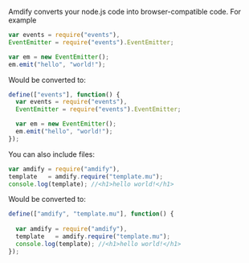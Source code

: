 Amdify converts your node.js code into browser-compatible code. For example

```javascript
var events = require("events"),
EventEmitter = require("events").EventEmitter;

var em = new EventEmitter();
em.emit("hello", "world!");
```

Would be converted to:

```javascript
define(["events"], function() {
  var events = require("events"),
  EventEmitter = require("events").EventEmitter;

  var em = new EventEmitter();
  em.emit("hello", "world!");
});
```


You can also include files:


```javascript
var amdify = require("amdify"),
template   = amdify.require("template.mu");
console.log(template); //<h1>hello world!</h1>

```

Would be converted to:

```javascript
define(["amdify", "template.mu"], function() {
  
  var amdify = require("amdify"),
  template   = amdify.require("template.mu");
  console.log(template); //<h1>hello world!</h1>
});
```


